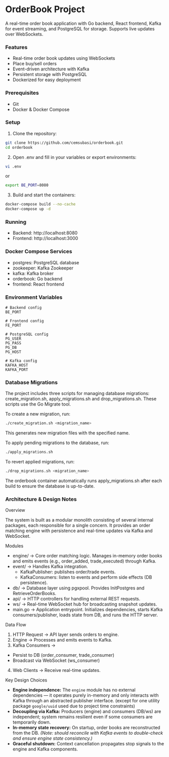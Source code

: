 # OrderBook Project

A real-time order book application with Go backend, React frontend, Kafka for event streaming, and PostgreSQL for storage. Supports live updates over WebSockets.

### Features
- Real-time order book updates using WebSockets
- Place buy/sell orders
-	Event-driven architecture with Kafka
-	Persistent storage with PostgreSQL
-	Dockerized for easy deployment

### Prerequisites
- Git
-	Docker & Docker Compose

### Setup
1.	Clone the repository:
```bash
git clone https://github.com/cemsubasi/orderbook.git
cd orderbook
```

2.	Open .env and fill in your variables or export environments:

```bash
vi .env
```
or
```bash
export BE_PORT=8080
```

3.	Build and start the containers:

```bash
docker-compose build --no-cache
docker-compose up -d
```

### Running
- Backend: http://localhost:8080
- Frontend: http://localhost:3000

### Docker Compose Services
- postgres: PostgreSQL database
- zookeeper: Kafka Zookeeper
- kafka: Kafka broker
- orderbook: Go backend
- frontend: React frontend

### Environment Variables
```env
# Backend config
BE_PORT

# Frontend config
FE_PORT

# PostgreSQL config
PG_USER
PG_PASS
PG_DB
PG_HOST

# Kafka config
KAFKA_HOST
KAFKA_PORT
```

### Database Migrations

The project includes three scripts for managing database migrations: create_migration.sh, apply_migrations.sh and drop_migrations.sh. These scripts use the Go Migrate tool.

To create a new migration, run:
```sh
./create_migration.sh <migration_name>
```
This generates new migration files with the specified name.

To apply pending migrations to the database, run:
```sh
./apply_migrations.sh
```
To revert applied migrations, run:
```sh
./drop_migrations.sh <migration_name>
```

The orderbook container automatically runs apply_migrations.sh after each build to ensure the database is up-to-date.

### Architecture & Design Notes

Overview

The system is built as a modular monolith consisting of several internal packages, each responsible for a single concern.
It provides an order matching engine with persistence and real-time updates via Kafka and WebSocket.

Modules
- engine/ → Core order matching logic. Manages in-memory order books and emits events (e.g., order_added, trade_executed) through Kafka.
- event/ → Handles Kafka integration.
  - KafkaPublisher: publishes order/trade events.
  - KafkaConsumers: listen to events and perform side effects (DB persistence).
- db/ → Database layer using pgxpool. Provides InitPostgres and RetrieveOrderBooks.
- api/ → HTTP controllers for handling external REST requests.
- ws/ → Real-time WebSocket hub for broadcasting snapshot updates.
- main.go → Application entrypoint. Initializes dependencies, starts Kafka consumers/publisher, loads state from DB, and runs the HTTP server.

Data Flow
1.	HTTP Request → API layer sends orders to engine.
2.	Engine → Processes and emits events to Kafka.
3.	Kafka Consumers → 
- Persist to DB (order_consumer, trade_consumer)
- Broadcast via WebSocket (ws_consumer)
4.	Web Clients → Receive real-time updates.

Key Design Choices
- **Engine independence:** The `engine` module has no external dependencies — it operates purely in-memory and only interacts with Kafka through an abstracted publisher interface. (except for one utility package `google/uuid` used due to project time constraints)
- **Decoupling via Kafka:** Producers (engine) and consumers (DB/ws) are independent; system remains resilient even if some consumers are temporarily down.
- **In-memory state recovery:** On startup, order books are reconstructed from the DB. *(Note: should reconcile with Kafka events to double-check and ensure engine state consistency.)*
- **Graceful shutdown:** Context cancellation propagates stop signals to the engine and Kafka components.
